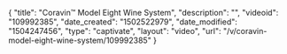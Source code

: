 {
    "title": "Coravin&trade; Model Eight Wine System",
    "description": "",
    "videoid": "109992385",
    "date_created": "1502522979",
    "date_modified": "1504247456",
    "type": "captivate",
    "layout": "video",
    "url": "\/v\/coravin-model-eight-wine-system\/109992385"
}